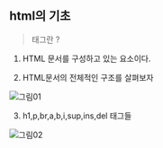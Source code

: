## html의 기초

> 태그란 ?

1. HTML 문서를 구성하고 있는 요소이다.

2. HTML문서의 전체적인 구조를 살펴보자

![그림01](https://user-images.githubusercontent.com/67814967/88061762-e6783700-cba2-11ea-8abc-3898450eaf4f.jpg)

3. h1,p,br,a,b,i,sup,ins,del 태그들 

![그림02](https://user-images.githubusercontent.com/67814967/88061960-29d2a580-cba3-11ea-8fda-01ed2890ad85.jpg)